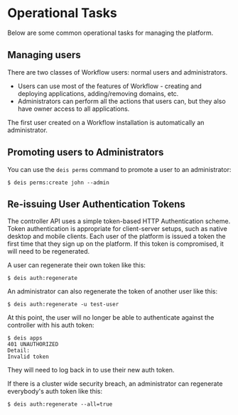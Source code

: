 # Operational Tasks

Below are some common operational tasks for managing the platform.


## Managing users

There are two classes of Workflow users: normal users and administrators.

 * Users can use most of the features of Workflow - creating and deploying applications, adding/removing domains, etc.
 * Administrators can perform all the actions that users can, but they also have owner access to all applications.

The first user created on a Workflow installation is automatically an administrator.


## Promoting users to Administrators

You can use the `deis perms` command to promote a user to an administrator:

    $ deis perms:create john --admin


## Re-issuing User Authentication Tokens

The controller API uses a simple token-based HTTP Authentication scheme. Token authentication is
appropriate for client-server setups, such as native desktop and mobile clients. Each user of the
platform is issued a token the first time that they sign up on the platform. If this token is
compromised, it will need to be regenerated.

A user can regenerate their own token like this:

    $ deis auth:regenerate

An administrator can also regenerate the token of another user like this:

    $ deis auth:regenerate -u test-user

At this point, the user will no longer be able to authenticate against the controller with his auth
token:

    $ deis apps
    401 UNAUTHORIZED
    Detail:
    Invalid token

They will need to log back in to use their new auth token.

If there is a cluster wide security breach, an administrator can regenerate everybody's auth token like this:

    $ deis auth:regenerate --all=true
